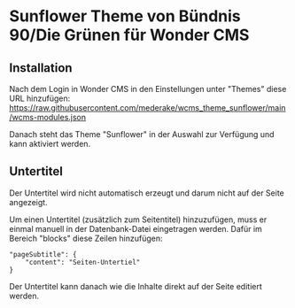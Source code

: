# Sunflower Theme von Bündnis 90/Die Grünen für Wonder CMS

## Installation
Nach dem Login in Wonder CMS in den Einstellungen unter "Themes" diese URL hinzufügen:    
https://raw.githubusercontent.com/mederake/wcms_theme_sunflower/main/wcms-modules.json

Danach steht das Theme "Sunflower" in der Auswahl zur Verfügung und kann aktiviert werden.


## Untertitel

Der Untertitel wird nicht automatisch erzeugt und darum nicht auf der Seite angezeigt.

Um einen Untertitel (zusätzlich zum Seitentitel) hinzuzufügen, muss er einmal manuell in der Datenbank-Datei eingetragen werden.
Dafür im Bereich "blocks" diese Zeilen hinzufügen:

    "pageSubtitle": {
        "content": "Seiten-Untertiel"
    }

Der Untertitel kann danach wie die Inhalte direkt auf der Seite editiert werden.
